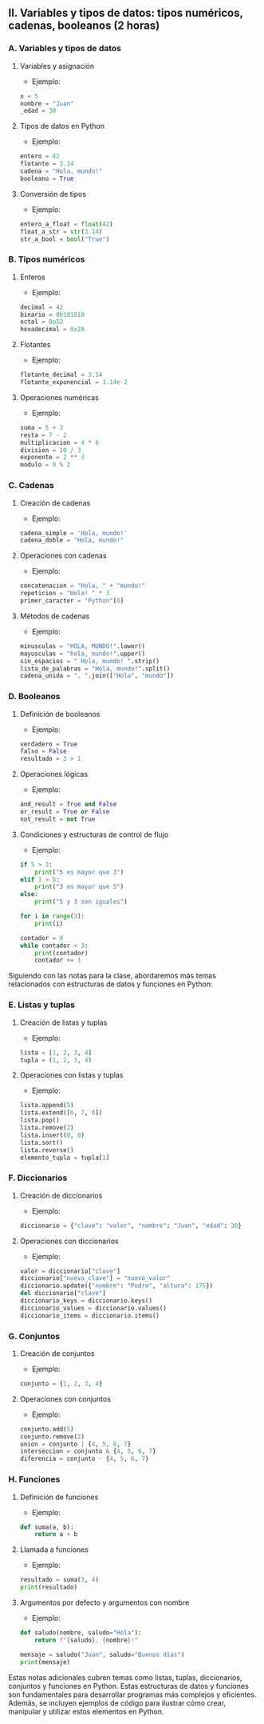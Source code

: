 ## II. Variables y tipos de datos: tipos numéricos, cadenas, booleanos (2 horas)

### A. Variables y tipos de datos
1. Variables y asignación
   * Ejemplo:
   ```python
   x = 5
   nombre = "Juan"
   _edad = 30
   ```

2. Tipos de datos en Python
   * Ejemplo:
   ```python
   entero = 42
   flotante = 3.14
   cadena = "Hola, mundo!"
   booleano = True
   ```

3. Conversión de tipos
   * Ejemplo:
   ```python
   entero_a_float = float(42)
   float_a_str = str(3.14)
   str_a_bool = bool("True")
   ```

### B. Tipos numéricos
1. Enteros
   * Ejemplo:
   ```python
   decimal = 42
   binario = 0b101010
   octal = 0o52
   hexadecimal = 0x2A
   ```

2. Flotantes
   * Ejemplo:
   ```python
   flotante_decimal = 3.14
   flotante_exponencial = 3.14e-2
   ```

3. Operaciones numéricas
   * Ejemplo:
   ```python
   suma = 5 + 3
   resta = 7 - 2
   multiplicacion = 4 * 6
   division = 10 / 3
   exponente = 2 ** 3
   modulo = 9 % 2
   ```

### C. Cadenas
1. Creación de cadenas
   * Ejemplo:
   ```python
   cadena_simple = 'Hola, mundo!'
   cadena_doble = "Hola, mundo!"
   ```

2. Operaciones con cadenas
   * Ejemplo:
   ```python
   concatenacion = "Hola, " + "mundo!"
   repeticion = "Hola! " * 3
   primer_caracter = "Python"[0]
   ```

3. Métodos de cadenas
   * Ejemplo:
   ```python
   minusculas = "HOLA, MUNDO!".lower()
   mayusculas = "hola, mundo!".upper()
   sin_espacios = " Hola, mundo! ".strip()
   lista_de_palabras = "Hola, mundo!".split()
   cadena_unida = ", ".join(["Hola", "mundo"])
   ```

### D. Booleanos
1. Definición de booleanos
   * Ejemplo:
   ```python
   verdadero = True
   falso = False
   resultado = 3 > 1
   ```

2. Operaciones lógicas
   * Ejemplo:
   ```python
   and_result = True and False
   or_result = True or False
   not_result = not True
   ```

3. Condiciones y estructuras de control de flujo
   * Ejemplo:
   ```python
   if 5 > 3:
       print("5 es mayor que 3")
   elif 3 > 5:
       print("3 es mayor que 5")
   else:
       print("5 y 3 son iguales")

   for i in range(3):
       print(i)

   contador = 0
   while contador < 3:
       print(contador)
       contador += 1
   ```

Siguiendo con las notas para la clase, abordaremos más temas relacionados con estructuras de datos y funciones en Python:

### E. Listas y tuplas
1. Creación de listas y tuplas
   * Ejemplo:
   ```python
   lista = [1, 2, 3, 4]
   tupla = (1, 2, 3, 4)
   ```

2. Operaciones con listas y tuplas
   * Ejemplo:
   ```python
   lista.append(5)
   lista.extend([6, 7, 8])
   lista.pop()
   lista.remove(2)
   lista.insert(0, 0)
   lista.sort()
   lista.reverse()
   elemento_tupla = tupla[1]
   ```

### F. Diccionarios
1. Creación de diccionarios
   * Ejemplo:
   ```python
   diccionario = {"clave": "valor", "nombre": "Juan", "edad": 30}
   ```

2. Operaciones con diccionarios
   * Ejemplo:
   ```python
   valor = diccionario["clave"]
   diccionario["nueva_clave"] = "nuevo_valor"
   diccionario.update({"nombre": "Pedro", "altura": 175})
   del diccionario["clave"]
   diccionario_keys = diccionario.keys()
   diccionario_values = diccionario.values()
   diccionario_items = diccionario.items()
   ```

### G. Conjuntos
1. Creación de conjuntos
   * Ejemplo:
   ```python
   conjunto = {1, 2, 3, 4}
   ```

2. Operaciones con conjuntos
   * Ejemplo:
   ```python
   conjunto.add(5)
   conjunto.remove(2)
   union = conjunto | {4, 5, 6, 7}
   interseccion = conjunto & {4, 5, 6, 7}
   diferencia = conjunto - {4, 5, 6, 7}
   ```

### H. Funciones
1. Definición de funciones
   * Ejemplo:
   ```python
   def suma(a, b):
       return a + b
   ```

2. Llamada a funciones
   * Ejemplo:
   ```python
   resultado = suma(3, 4)
   print(resultado)
   ```

3. Argumentos por defecto y argumentos con nombre
   * Ejemplo:
   ```python
   def saludo(nombre, saludo="Hola"):
       return f"{saludo}, {nombre}!"

   mensaje = saludo("Juan", saludo="Buenos días")
   print(mensaje)
   ```

Estas notas adicionales cubren temas como listas, tuplas, diccionarios, conjuntos y funciones en Python. Estas estructuras de datos y funciones son fundamentales para desarrollar programas más complejos y eficientes. Además, se incluyen ejemplos de código para ilustrar cómo crear, manipular y utilizar estos elementos en Python.